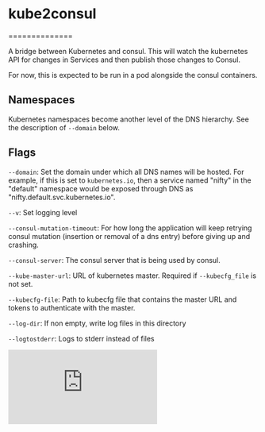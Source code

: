 # kube2consul
==============

A bridge between Kubernetes and consul.  This will watch the kubernetes API for
changes in Services and then publish those changes to Consul.

For now, this is expected to be run in a pod alongside the consul containers.

## Namespaces

Kubernetes namespaces become another level of the DNS hierarchy. See the
description of `--domain` below.

## Flags

`--domain`: Set the domain under which all DNS names will be hosted.  For
example, if this is set to `kubernetes.io`, then a service named "nifty" in the
"default" namespace would be exposed through DNS as
"nifty.default.svc.kubernetes.io".

`--v`: Set logging level

`--consul-mutation-timeout`: For how long the application will keep retrying consul
mutation (insertion or removal of a dns entry) before giving up and crashing.

`--consul-server`: The consul server that is being used by consul.

`--kube-master-url`: URL of kubernetes master. Required if `--kubecfg_file` is not set.

`--kubecfg-file`: Path to kubecfg file that contains the master URL and tokens to authenticate with the master.

`--log-dir`: If non empty, write log files in this directory

`--logtostderr`: Logs to stderr instead of files

[![Analytics](https://kubernetes-site.appspot.com/UA-36037335-10/GitHub/cluster/addons/dns/kube2consul/README.md?pixel)]()
